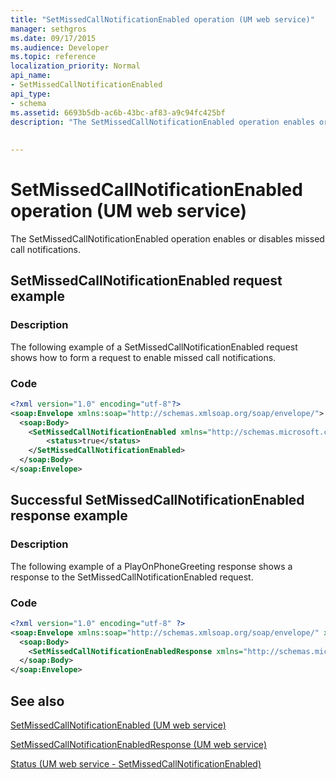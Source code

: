 ```yaml
---
title: "SetMissedCallNotificationEnabled operation (UM web service)"
manager: sethgros
ms.date: 09/17/2015
ms.audience: Developer
ms.topic: reference
localization_priority: Normal
api_name:
- SetMissedCallNotificationEnabled
api_type:
- schema
ms.assetid: 6693b5db-ac6b-43bc-af83-a9c94fc425bf
description: "The SetMissedCallNotificationEnabled operation enables or disables missed call notifications."
 
 
---
```


# SetMissedCallNotificationEnabled operation (UM web service)

The SetMissedCallNotificationEnabled operation enables or disables missed call notifications.
  
## SetMissedCallNotificationEnabled request example

### Description

The following example of a SetMissedCallNotificationEnabled request shows how to form a request to enable missed call notifications.
  
### Code

```XML
<?xml version="1.0" encoding="utf-8"?>
<soap:Envelope xmlns:soap="http://schemas.xmlsoap.org/soap/envelope/">
  <soap:Body>
    <SetMissedCallNotificationEnabled xmlns="http://schemas.microsoft.com/exchange/services/2006/messages">
        <status>true</status>
    </SetMissedCallNotificationEnabled>
  </soap:Body>
</soap:Envelope>
```

## Successful SetMissedCallNotificationEnabled response example

### Description

The following example of a PlayOnPhoneGreeting response shows a response to the SetMissedCallNotificationEnabled request.
  
### Code

```XML
<?xml version="1.0" encoding="utf-8" ?> 
<soap:Envelope xmlns:soap="http://schemas.xmlsoap.org/soap/envelope/" xmlns:xsi="http://www.w3.org/2001/XMLSchema-instance" xmlns:xsd="http://www.w3.org/2001/XMLSchema">
  <soap:Body>
    <SetMissedCallNotificationEnabledResponse xmlns="http://schemas.microsoft.com/exchange/services/2006/messages" /> 
  </soap:Body>
</soap:Envelope>
```

## See also



[SetMissedCallNotificationEnabled (UM web service)](setmissedcallnotificationenabled-um-web-service.md)
  
[SetMissedCallNotificationEnabledResponse (UM web service)](setmissedcallnotificationenabledresponse-um-web-service.md)
  
[Status (UM web service - SetMissedCallNotificationEnabled)](status-um-web-servicesetmissedcallnotificationenabled.md)

